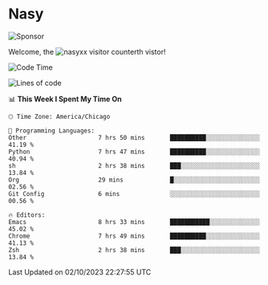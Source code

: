# Nasy

<!--
<p align="center">
<img height="200" src="https://github-readme-stats.vercel.app/api?username=nasyxx&count_private=true&show_icons=true&theme=dracula&include_all_commits=true"/>
<img height="200" src="https://github-readme-stats.vercel.app/api/top-langs/?username=nasyxx&theme=dracula&hide=html,jupyter+notebook&count_private=true&show_icons=true"/>
</p>

  
----------------
-->

![Sponsor](https://img.shields.io/static/v1.svg?label=Sponsor&message=%E2%9D%A4&logo=GitHub&style=flat&color=pink)
 
Welcome, the ![nasyxx visitor counter](https://count.getloli.com/get/@nasyxx?theme=rule34)th vistor!
 
<!--START_SECTION:waka-->
![Code Time](http://img.shields.io/badge/Code%20Time-3%2C742%20hrs%201%20min-blue)

![Lines of code](https://img.shields.io/badge/From%20Hello%20World%20I%27ve%20Written-6.3%20million%20lines%20of%20code-blue)

📊 **This Week I Spent My Time On** 

```text
🕑︎ Time Zone: America/Chicago

💬 Programming Languages: 
Other                    7 hrs 50 mins       ██████████░░░░░░░░░░░░░░░   41.19 % 
Python                   7 hrs 47 mins       ██████████░░░░░░░░░░░░░░░   40.94 % 
sh                       2 hrs 38 mins       ███░░░░░░░░░░░░░░░░░░░░░░   13.84 % 
Org                      29 mins             █░░░░░░░░░░░░░░░░░░░░░░░░   02.56 % 
Git Config               6 mins              ░░░░░░░░░░░░░░░░░░░░░░░░░   00.56 % 

🔥 Editors: 
Emacs                    8 hrs 33 mins       ███████████░░░░░░░░░░░░░░   45.02 % 
Chrome                   7 hrs 49 mins       ██████████░░░░░░░░░░░░░░░   41.13 % 
Zsh                      2 hrs 38 mins       ███░░░░░░░░░░░░░░░░░░░░░░   13.84 % 
```


 Last Updated on 02/10/2023 22:27:55 UTC
<!--END_SECTION:waka-->

<!-- ![visitors](https://visitor-badge.laobi.icu/badge?page_id=nasyxx.nasyxx) -->
